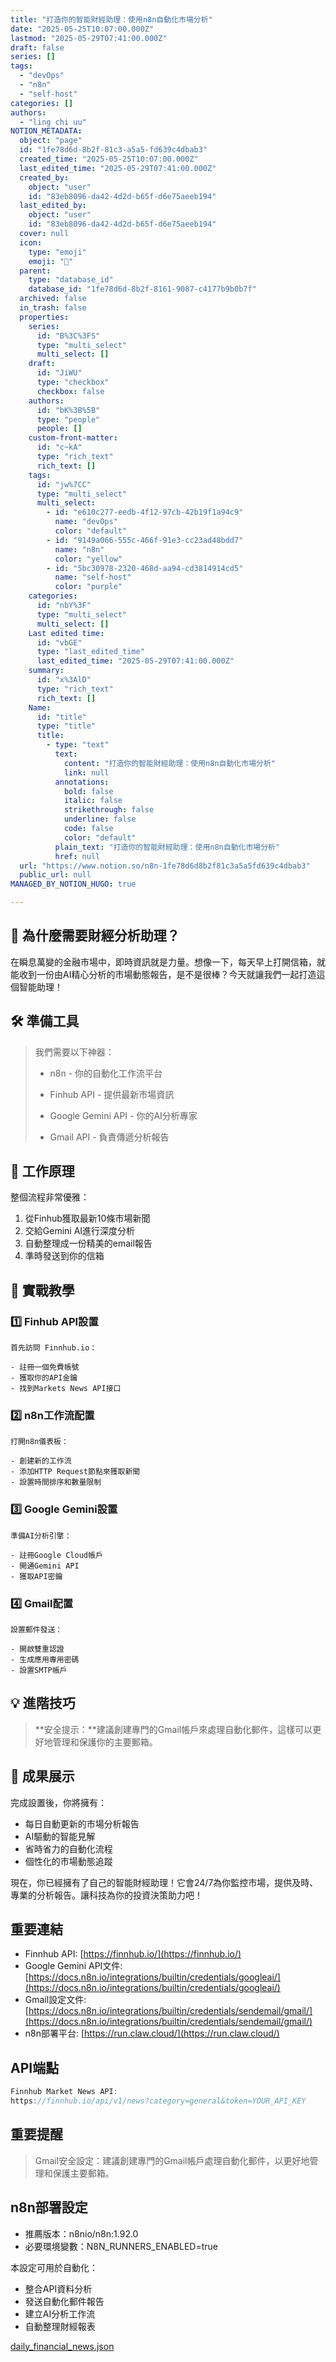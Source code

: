 ```yaml
---
title: "打造你的智能財經助理：使用n8n自動化市場分析"
date: "2025-05-25T10:07:00.000Z"
lastmod: "2025-05-29T07:41:00.000Z"
draft: false
series: []
tags:
  - "devOps"
  - "n8n"
  - "self-host"
categories: []
authors:
  - "ling chi uu"
NOTION_METADATA:
  object: "page"
  id: "1fe78d6d-8b2f-81c3-a5a5-fd639c4dbab3"
  created_time: "2025-05-25T10:07:00.000Z"
  last_edited_time: "2025-05-29T07:41:00.000Z"
  created_by:
    object: "user"
    id: "83eb8096-da42-4d2d-b65f-d6e75aeeb194"
  last_edited_by:
    object: "user"
    id: "83eb8096-da42-4d2d-b65f-d6e75aeeb194"
  cover: null
  icon:
    type: "emoji"
    emoji: "🥊"
  parent:
    type: "database_id"
    database_id: "1fe78d6d-8b2f-8161-9087-c4177b9b0b7f"
  archived: false
  in_trash: false
  properties:
    series:
      id: "B%3C%3FS"
      type: "multi_select"
      multi_select: []
    draft:
      id: "JiWU"
      type: "checkbox"
      checkbox: false
    authors:
      id: "bK%3B%5B"
      type: "people"
      people: []
    custom-front-matter:
      id: "c~kA"
      type: "rich_text"
      rich_text: []
    tags:
      id: "jw%7CC"
      type: "multi_select"
      multi_select:
        - id: "e610c277-eedb-4f12-97cb-42b19f1a94c9"
          name: "devOps"
          color: "default"
        - id: "9149a066-555c-466f-91e3-cc23ad48bdd7"
          name: "n8n"
          color: "yellow"
        - id: "5bc30978-2320-468d-aa94-cd3814914cd5"
          name: "self-host"
          color: "purple"
    categories:
      id: "nbY%3F"
      type: "multi_select"
      multi_select: []
    Last edited time:
      id: "vbGE"
      type: "last_edited_time"
      last_edited_time: "2025-05-29T07:41:00.000Z"
    summary:
      id: "x%3AlD"
      type: "rich_text"
      rich_text: []
    Name:
      id: "title"
      type: "title"
      title:
        - type: "text"
          text:
            content: "打造你的智能財經助理：使用n8n自動化市場分析"
            link: null
          annotations:
            bold: false
            italic: false
            strikethrough: false
            underline: false
            code: false
            color: "default"
          plain_text: "打造你的智能財經助理：使用n8n自動化市場分析"
          href: null
  url: "https://www.notion.so/n8n-1fe78d6d8b2f81c3a5a5fd639c4dbab3"
  public_url: null
MANAGED_BY_NOTION_HUGO: true

---
```



## 🤖 為什麼需要財經分析助理？


在瞬息萬變的金融市場中，即時資訊就是力量。想像一下，每天早上打開信箱，就能收到一份由AI精心分析的市場動態報告，是不是很棒？今天就讓我們一起打造這個智能助理！


## 🛠️ 準備工具


> 我們需要以下神器：  
>   
> - n8n - 你的自動化工作流平台  
>   
> - Finhub API - 提供最新市場資訊  
>   
> - Google Gemini API - 你的AI分析專家  
>   
> - Gmail API - 負責傳遞分析報告


## 🎯 工作原理


整個流程非常優雅：

1. 從Finhub獲取最新10條市場新聞
1. 交給Gemini AI進行深度分析
1. 自動整理成一份精美的email報告
1. 準時發送到你的信箱

## 🚀 實戰教學


### 1️⃣ Finhub API設置


	首先訪問 Finnhub.io：

	- 註冊一個免費帳號
	- 獲取你的API金鑰
	- 找到Markets News API接口

### 2️⃣ n8n工作流配置


	打開n8n儀表板：

	- 創建新的工作流
	- 添加HTTP Request節點來獲取新聞
	- 設置時間排序和數量限制

### 3️⃣ Google Gemini設置


	準備AI分析引擎：

	- 註冊Google Cloud帳戶
	- 開通Gemini API
	- 獲取API密鑰

### 4️⃣ Gmail配置


	設置郵件發送：

	- 開啟雙重認證
	- 生成應用專用密碼
	- 設置SMTP帳戶

## 💡 進階技巧


> **安全提示：**建議創建專門的Gmail帳戶來處理自動化郵件，這樣可以更好地管理和保護你的主要郵箱。


## 🎉 成果展示


完成設置後，你將擁有：

- 每日自動更新的市場分析報告
- AI驅動的智能見解
- 省時省力的自動化流程
- 個性化的市場動態追蹤

現在，你已經擁有了自己的智能財經助理！它會24/7為你監控市場，提供及時、專業的分析報告。讓科技為你的投資決策助力吧！


## 重要連結

- Finnhub API: [https://finnhub.io/](https://finnhub.io/)
- Google Gemini API文件: [https://docs.n8n.io/integrations/builtin/credentials/googleai/](https://docs.n8n.io/integrations/builtin/credentials/googleai/)
- Gmail設定文件: [https://docs.n8n.io/integrations/builtin/credentials/sendemail/gmail/](https://docs.n8n.io/integrations/builtin/credentials/sendemail/gmail/)
- n8n部署平台: [https://run.claw.cloud/](https://run.claw.cloud/)

## API端點


```javascript
Finnhub Market News API:
https://finnhub.io/api/v1/news?category=general&token=YOUR_API_KEY

```


## 重要提醒


> Gmail安全設定：建議創建專門的Gmail帳戶處理自動化郵件，以更好地管理和保護主要郵箱。


## n8n部署設定

- 推薦版本：n8nio/n8n:1.92.0
- 必要環境變數：N8N_RUNNERS_ENABLED=true

本設定可用於自動化：

- 整合API資料分析
- 發送自動化郵件報告
- 建立AI分析工作流
- 自動整理財經報表

[daily_financial_news.json](https://notion.tech-bro.top/api?block_id=1fe78d6d-8b2f-81a1-b787-d162a9869b4b)

